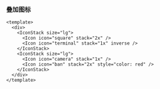 ### 叠加图标

<!--start-code-->

```vue
<template>
  <div>
    <IconStack size="lg">
      <Icon icon="square" stack="2x" />
      <Icon icon="terminal" stack="1x" inverse />
    </IconStack>
    <IconStack size="lg">
      <Icon icon="camera" stack="1x" />
      <Icon icon="ban" stack="2x" style="color: red" />
    </IconStack>
  </div>
</template>
```

<!--end-code-->
